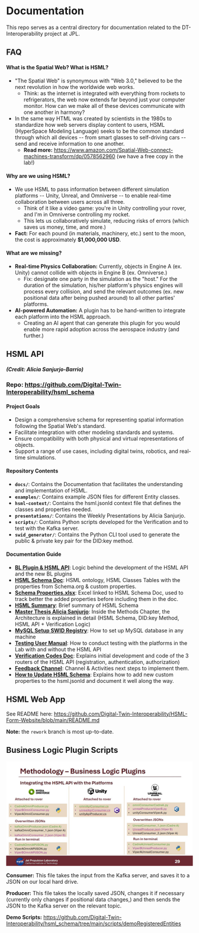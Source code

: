 # Documentation

This repo serves as a central directory for documentation related to the DT-Interoperability project at JPL.

## FAQ

#### What is the Spatial Web? What is HSML?
- "The Spatial Web" is synonymous with "Web 3.0," believed to be the next revolution in how the worldwide web works.
  - Think: as the internet is integrated with everything from rockets to refrigerators, the web now extends far beyond just your computer monitor. How can we make all of these devices communicate with one another in harmony?
- In the same way HTML was created by scientists in the 1980s to standardize how web servers display content to users, HSML (HyperSpace Modeling Language) seeks to be the common standard through which all devices -- from smart glasses to self-driving cars -- send and receive information to one another.
  - **Read more:** https://www.amazon.com/Spatial-Web-connect-machines-transform/dp/0578562960 (we have a free copy in the lab!)

#### Why are we using HSML?
- We use HSML to pass information between different simulation platforms -- Unity, Unreal, and Omniverse -- to enable real-time collaboration between users across all three.
  - Think of it like a video game: you're in Unity controlling your rover, and I'm in Omniverse controlling my rocket.
  - This lets us collaboratively simulate, reducing risks of errors (which saves us money, time, and more.)
- **Fact:** For each pound (in materials, machinery, etc.) sent to the moon, the cost is approximately **$1,000,000 USD**.

#### What are we missing?
- **Real-time Physics Collaboration:** Currently, objects in Engine A (ex. Unity) cannot collide with objects in Engine B (ex. Omniverse.)
  - Fix: designate one party in the simulation as the "host." For the duration of the simulation, his/her platform's physics engines will process every collision, and send the relevant outcomes (ex. new positional data after being pushed around) to all other parties' platforms.
- **AI-powered Automation:** A plugin has to be hand-written to integrate each platform into the HSML approach.
  - Creating an AI agent that can generate this plugin for you would enable more rapid adoption across the aerospace industry (and further.)
 
## HSML API
##### *(Credit: Alicia Sanjurjo-Barrio)*
### Repo: https://github.com/Digital-Twin-Interoperability/hsml_schema

#### Project Goals
- Design a comprehensive schema for representing spatial information following the Spatial Web's standard.
- Facilitate integration with other modeling standards and systems.
- Ensure compatibility with both physical and virtual representations of objects.
- Support a range of use cases, including digital twins, robotics, and real-time simulations.


#### Repository Contents
- **`docs/`**: Contains the Documentation that facilitates the understanding and implementation of HSML.
- **`examples/`**: Contains example JSON files for different Entity classes.
- **`hsml-context/`**: Contains the hsml.jsonld context file that defines the classes and properties needed.
- **`presentations/`**: Contains the Weekly Presentations by Alicia Sanjurjo.
- **`scripts/`**: Contains Python scripts developed for the Verification and to test with the Kafka server.
- **`swid_generator/`**: Contains the Python CLI tool used to generate the public & private key pair for the DID:key method.

#### Documentation Guide
- **[BL Plugin & HSML API](https://github.com/Digital-Twin-Interoperability/hsml_schema/blob/main/docs/BL%20Plugin%20%26%20HSML%20API.docx)**: Logic behind the development of the HSML API and the new BL plugins
- **[HSML Schema Doc](https://github.com/Digital-Twin-Interoperability/hsml_schema/blob/main/docs/HSML%20Schema%20Doc.docx)**: HSML ontology, HSML Classes Tables with the properties from Schema.org & custom properties.
- **[Schema Properties.xlsx](https://github.com/Digital-Twin-Interoperability/hsml_schema/blob/main/docs/Schema%20Properties.xlsx)**: Excel linked to HSML Schema Doc, used to track better the added properties before including them in the doc.
- **[HSML Summary](https://github.com/Digital-Twin-Interoperability/hsml_schema/blob/main/docs/HSML%20Summary.docx)**: Brief summary of HSML Schema
- **[Master Thesis Alicia Sanjurjo](https://github.com/Digital-Twin-Interoperability/hsml_schema/blob/main/docs/Master_Thesis_Alicia_Sanjurjo_345C_Draft_2.pdf)**: Inside the Methods Chapter, the Architecture is explained in detail (HSML Schema, DID:key Method, HSML API + Verification Logic)
- **[MySQL Setup SWID Registry](https://github.com/Digital-Twin-Interoperability/hsml_schema/blob/main/docs/MySQL%20Setup%20SWID%20Registry.docx)**: How to set up MySQL database in any machine
- **[Testing User Manual](https://github.com/Digital-Twin-Interoperability/hsml_schema/blob/main/docs/Testing%20User%20Manual.docx)**: How to conduct testing with the platforms in the Lab with and without the HSML API
- **[Verification Codes Doc](https://github.com/Digital-Twin-Interoperability/hsml_schema/blob/main/docs/Verification%20Codes%20Doc.docx)**: Explains initial development and code of the 3 routers of the HSML API (registration, authentication, authorization)
- **[Feedback Channel](https://github.com/Digital-Twin-Interoperability/hsml_schema/blob/main/docs/Feedback%20Channel.docx)**: Channel & Activities next steps to implement them.
- **[How to Update HSML Schema](https://github.com/Digital-Twin-Interoperability/hsml_schema/blob/main/docs/How%20to%20Update%20HSML%20Schema.docx)**: Explains how to add new custom properties to the hsml.jsonld and document it well along the way.

## HSML Web App

See README here: https://github.com/Digital-Twin-Interoperability/HSML-Form-Website/blob/main/README.md

**Note:** the ``rework`` branch is most up-to-date.

## Business Logic Plugin Scripts

![Script Breakdown](https://github.com/Digital-Twin-Interoperability/documentation/blob/main/scriptBreakdown.jpg "Script Breakdown")

**Consumer:** This file takes the input from the Kafka server, and saves it to a JSON on our local hard drive.


**Producer:** This file takes the locally saved JSON, changes it if necessary (currently only changes if positional data changes,) and then sends the JSON to the Kafka server on the relevant topic.

**Demo Scripts:** https://github.com/Digital-Twin-Interoperability/hsml_schema/tree/main/scripts/demoRegisteredEntities
